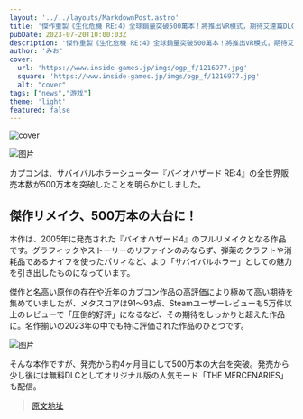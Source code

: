 ```yaml
---
layout: '../../layouts/MarkdownPost.astro'
title: '傑作重製《生化危機 RE:4》全球銷量突破500萬本！將推出VR模式，期待艾達篇DLC'
pubDate: 2023-07-20T10:00:03Z
description: '傑作重製《生化危機 RE:4》全球銷量突破500萬本！將推出VR模式，期待艾達篇DLC'
author: 'みお'
cover:
  url: 'https://www.inside-games.jp/imgs/ogp_f/1216977.jpg'
  square: 'https://www.inside-games.jp/imgs/ogp_f/1216977.jpg'
  alt: "cover"
tags: ["news","游戏"]
theme: 'light'
featured: false
---
```


![cover](https://www.inside-games.jp/imgs/ogp_f/1216977.jpg)

![图片](https://www.inside-games.jp/imgs/zoom/1216981.png)

カプコンは、サバイバルホラーシューター『バイオハザード RE:4』の全世界販売本数が500万本を突破したことを明らかにしました。

## 傑作リメイク、500万本の大台に！

本作は、2005年に発売された『バイオハザード4』のフルリメイクとなる作品です。グラフィックやストーリーのリファインのみならず、弾薬のクラフトや消耗品であるナイフを使ったパリィなど、より「サバイバルホラー」としての魅力を引き出したものになっています。

傑作と名高い原作の存在や近年のカプコン作品の高評価により極めて高い期待を集めていましたが、メタスコアは91～93点、Steamユーザーレビューも5万件以上のレビューで「圧倒的好評」になるなど、その期待をしっかりと超えた作品に。名作揃いの2023年の中でも特に評価された作品のひとつです。

![图片](https://www.inside-games.jp/imgs/zoom/1216982.png)

そんな本作ですが、発売から約4ヶ月目にして500万本の大台を突破。発売から少し後には無料DLCとしてオリジナル版の人気モード「THE MERCENARIES」も配信。

>[原文地址](https://www.inside-games.jp/article/2023/07/20/147301.html)  